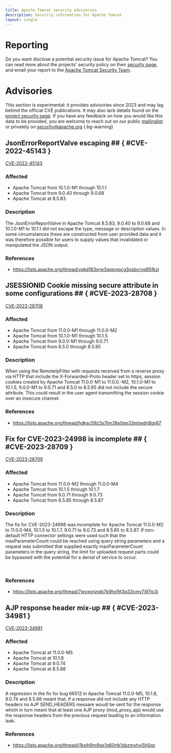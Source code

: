 ```yaml
---
title: Apache Tomcat security advisories
description: Security information for Apache Tomcat
layout: single
---
```


# Reporting

Do you want disclose a potential security issue for Apache Tomcat? You can read more about the projects' security policy on their [security page](https://tomcat.apache.org/security.html), and email your report to the  [Apache Tomcat Security Team](mailto:security@tomcat.apache.org).

# Advisories

This section is experimental: it provides advisories since 2023 and may lag behind the official CVE publications. It may also lack details found on the [project security page](https://tomcat.apache.org/security.html). If you have any feedback on how you would like this data to be provided, you are welcome to reach out on our public [mailinglist](/mailinglist) or privately on [security@apache.org](mailto:security@apache.org)
{.bg-warning}

## JsonErrorReportValve escaping ## { #CVE-2022-45143 }

[CVE-2022-45143](./CVE-2022-45143.cve.json)

### Affected

* Apache Tomcat from 10.1.0-M1 through 10.1.1
* Apache Tomcat from 9.0.40 through 9.0.68
* Apache Tomcat at 8.5.83


### Description

The JsonErrorReportValve in Apache Tomcat 8.5.83, 9.0.40 to 9.0.68 and 10.1.0-M1 to 10.1.1 did not escape the type, message or description values. In some circumstances these are constructed from user provided data and it was therefore possible for users to supply values that invalidated or manipulated the JSON output.

### References
* https://lists.apache.org/thread/yqkd183xrw3wqvnpcg3osbcryq85fkzj


## JSESSIONID Cookie missing secure attribute in some configurations ## { #CVE-2023-28708 }

[CVE-2023-28708](./CVE-2023-28708.cve.json)

### Affected

* Apache Tomcat from 11.0.0-M1 through 11.0.0-M2
* Apache Tomcat from 10.1.0-M1 through 10.1.5
* Apache Tomcat from 9.0.0-M1 through 9.0.71
* Apache Tomcat from 8.5.0 through 8.5.85


### Description

<div>
<div>
<p>When using the RemoteIpFilter with requests received from a    reverse proxy via HTTP that include the X-Forwarded-Proto    header set to https, session cookies created by Apache Tomcat 11.0.0-M1 to 11.0.0.-M2, 10.1.0-M1 to 10.1.5, 9.0.0-M1 to 9.0.71 and 8.5.0 to 8.5.85 did not&nbsp;include the secure attribute. This could result in the user agent&nbsp;<span style="background-color: var(--wht);">transmitting the session cookie over an insecure channel.</span></p></div>
</div>


### References
* https://lists.apache.org/thread/hdksc59z3s7tm39x0pp33mtwdrt8qr67


## Fix for CVE-2023-24998 is incomplete ## { #CVE-2023-28709 }

[CVE-2023-28709](./CVE-2023-28709.cve.json)

### Affected

* Apache Tomcat from 11.0.0-M2 through 11.0.0-M4
* Apache Tomcat from 10.1.5 through 10.1.7
* Apache Tomcat from 9.0.71 through 9.0.73
* Apache Tomcat from 8.5.85 through 8.5.87


### Description

<div><p>The fix for CVE-2023-24998 was incomplete for Apache Tomcat 11.0.0-M2 to 11.0.0-M4, 10.1.5 to 10.1.7, 9.0.71 to 9.0.73 and 8.5.85 to 8.5.87. If non-default HTTP       connector settings were used such that the maxParameterCount&nbsp;could be reached using query string parameters and a request was       submitted that supplied exactly maxParameterCount parameters&nbsp;<span style="background-color: var(--wht);">in the query string, the limit for uploaded request parts could be&nbsp;</span><span style="background-color: var(--wht);">bypassed with the potential for a denial of service to occur.</span></p></div><br>

### References
* https://lists.apache.org/thread/7wvxonzwb7k9hx9jt3q33cmy7j97jo3j


## AJP response header mix-up ## { #CVE-2023-34981 }

[CVE-2023-34981](./CVE-2023-34981.cve.json)

### Affected

* Apache Tomcat at 11.0.0-M5
* Apache Tomcat at 10.1.8
* Apache Tomcat at 9.0.74
* Apache Tomcat at 8.5.88


### Description

A regression in the fix for bug 66512 in Apache Tomcat 11.0.0-M5, 10.1.8, 9.0.74 and 8.5.88 meant that, if a response did not include any HTTP headers no AJP SEND_HEADERS messare woudl be sent for the response which in turn meant that at least one AJP proxy (mod_proxy_ajp) would use the response headers from the previous request leading to an information leak.

### References
* https://lists.apache.org/thread/j1ksjh9m9gx1q60rtk1sbzmxhvj5h5qz

